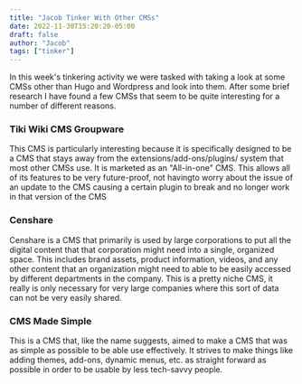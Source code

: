 ```yaml
---
title: "Jacob Tinker With Other CMSs"
date: 2022-11-30T15:20:20-05:00
draft: false
author: "Jacob"
tags: ["tinker"]
---
```


In this week's tinkering activity we were tasked with taking a look at some CMSs other than Hugo and Wordpress and look into them. After some brief research I have found a few CMSs that seem to be quite interesting for a number of different reasons.

### Tiki Wiki CMS Groupware ###
This CMS is particularly interesting because it is specifically designed to be a CMS that stays away from the extensions/add-ons/plugins/ system that most other CMSs use. It is marketed as an "All-in-one" CMS. This allows all of its features to be very future-proof, not havingto worry about the issue of an update to the CMS causing a certain plugin to break and no longer work in that version of the CMS

### Censhare ####
Censhare is a CMS that primarily is used by large corporations to put all the digital content that that corporation might need into a single, organized space. This includes brand assets, product information, videos, and any other content that an organization might need to able to be easily accessed by different departments in the company. This is a pretty niche CMS, it really is only necessary for very large companies where this sort of data can not be very easily shared.

### CMS Made Simple ###
This is a CMS that, like the name suggests, aimed to make a CMS that was as simple as possible to be able use effectively. It strives to make things like adding themes, add-ons, dynamic menus, etc. as straight forward as possible in order to be usable by less tech-savvy people. 

